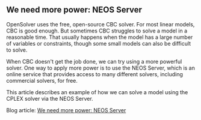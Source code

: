 ## We need more power: NEOS Server
OpenSolver uses the free, open-source CBC solver. For most linear models, CBC is good enough. But sometimes CBC struggles to solve a model in a reasonable time. That usually happens when the model has a large number of variables or constraints, though some small models can also be difficult to solve.

When CBC doesn't get the job done, we can try using a more powerful solver. One way to apply more power is to use the NEOS Server, which is an online service that provides access to many different solvers, including commercial solvers, for free.

This article describes an example of how we can solve a model using the CPLEX solver via the NEOS Server.

Blog article: [We need more power: NEOS Server](https://www.solvermax.com/blog/we-need-more-power-neos-server)
